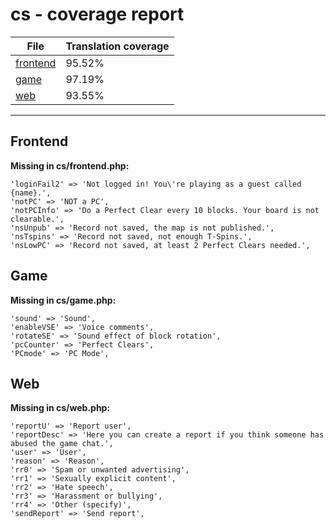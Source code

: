 <link rel="stylesheet" href="style.css">

# cs - coverage report

<table>
<thead>
    <tr>
        <th>File</th>
        <th colspan="2">Translation coverage</th>
    </tr>
</thead>
<tbody>
    <tr><td><a href="#">frontend</a></td><td>95.52%</td><td>
        <div class="pb">
            <span class="pb-fill" style="width: 95.52%;"></span>
        </div>
    </td></tr>
    <tr><td><a href="#">game</a></td><td>97.19%</td><td>
        <div class="pb">
            <span class="pb-fill" style="width: 97.19%;"></span>
        </div>
    </td></tr>
    <tr><td><a href="#">web</a></td><td>93.55%</td><td>
        <div class="pb">
            <span class="pb-fill" style="width: 93.55%;"></span>
        </div>
    </td></tr>
</tbody></table>

-----------------------

## Frontend

**Missing in cs/frontend.php:**

```
'loginFail2' => 'Not logged in! You\'re playing as a guest called {name}.',
'notPC' => 'NOT a PC',
'notPCInfo' => 'Do a Perfect Clear every 10 blocks. Your board is not clearable.',
'nsUnpub' => 'Record not saved, the map is not published.',
'nsTspins' => 'Record not saved, not enough T-Spins.',
'nsLowPC' => 'Record not saved, at least 2 Perfect Clears needed.',
```

## Game

**Missing in cs/game.php:**

```
'sound' => 'Sound',
'enableVSE' => 'Voice comments',
'rotateSE' => 'Sound effect of block rotation',
'pcCounter' => 'Perfect Clears',
'PCmode' => 'PC Mode',
```

## Web

**Missing in cs/web.php:**

```
'reportU' => 'Report user',
'reportDesc' => 'Here you can create a report if you think someone has abused the game chat.',
'user' => 'User',
'reason' => 'Reason',
'rr0' => 'Spam or unwanted advertising',
'rr1' => 'Sexually explicit content',
'rr2' => 'Hate speech',
'rr3' => 'Harassment or bullying',
'rr4' => 'Other (specify)',
'sendReport' => 'Send report',
```

